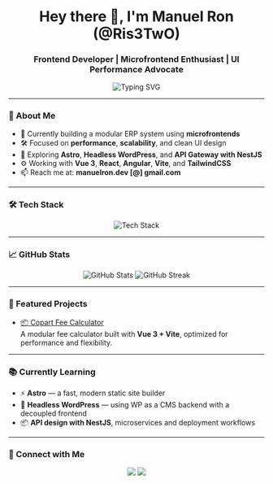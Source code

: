 <h1 align="center">Hey there 👋, I'm Manuel Ron (@Ris3TwO)</h1>
<h3 align="center">Frontend Developer | Microfrontend Enthusiast | UI Performance Advocate</h3>

<p align="center">
  <img src="https://readme-typing-svg.demolab.com?font=Fira+Code&duration=2500&pause=1000&center=true&vCenter=true&width=500&lines=Frontend+Engineer+%7C+Vue%2FReact%2FAngular%2FVite;Learning+Astro+%26+Headless+WordPress;Building+scalable+modular+apps" alt="Typing SVG" />
</p>

---

### 🧠 About Me

- 🔭 Currently building a modular ERP system using **microfrontends**
- 🛠 Focused on **performance**, **scalability**, and clean UI design
- 🌱 Exploring **Astro**, **Headless WordPress**, and **API Gateway with NestJS**
- ⚙️ Working with **Vue 3**, **React**, **Angular**, **Vite**, and **TailwindCSS**
- 📫 Reach me at: **manuelron.dev [@] gmail.com**

---

### 🛠️ Tech Stack

<p align="center">
  <img src="https://skillicons.dev/icons?i=vue,angular,react,vite,nestjs,astro,wordpress,ts,js,html,css,tailwind,git,github,vscode" alt="Tech Stack" />
</p>

---

### 📈 GitHub Stats

<p align="center">
  <img src="https://github-readme-stats.vercel.app/api?username=Ris3TwO&show_icons=true&theme=tokyonight" alt="GitHub Stats" />
  <img src="https://github-readme-streak-stats.herokuapp.com/?user=Ris3TwO&theme=tokyonight" alt="GitHub Streak" />
</p>

---

### 🚀 Featured Projects

- [📦 Copart Fee Calculator](https://github.com/Ris3TwO/copart-fee-calculator)  
  A modular fee calculator built with **Vue 3 + Vite**, optimized for performance and flexibility.

---

### 📚 Currently Learning

- ⚡ **Astro** — a fast, modern static site builder  
- 🧩 **Headless WordPress** — using WP as a CMS backend with a decoupled frontend  
- 📦 **API design with NestJS**, microservices and deployment workflows

---

### 🤝 Connect with Me

<p align="center">
  <a href="https://linkedin.com/in/manueljron"><img src="https://img.shields.io/badge/LinkedIn-blue?logo=linkedin&logoColor=white" /></a>
  <a href="mailto:manuelron.dev@gmail.com"><img src="https://img.shields.io/badge/Email-D14836?logo=gmail&logoColor=white" /></a>
</p>
